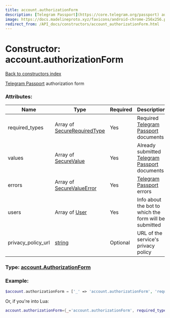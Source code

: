 ```yaml
---
title: account.authorizationForm
description: [Telegram Passport](https://core.telegram.org/passport) authorization form
image: https://docs.madelineproto.xyz/favicons/android-chrome-256x256.png
redirect_from: /API_docs/constructors/account_authorizationForm.html
---
```

# Constructor: account.authorizationForm  
[Back to constructors index](index.md)



[Telegram Passport](https://core.telegram.org/passport) authorization form

### Attributes:

| Name     |    Type       | Required | Description |
|----------|---------------|----------|-------------|
|required\_types|Array of [SecureRequiredType](../types/SecureRequiredType.md) | Yes|Required [Telegram Passport](https://core.telegram.org/passport) documents|
|values|Array of [SecureValue](../types/SecureValue.md) | Yes|Already submitted [Telegram Passport](https://core.telegram.org/passport) documents|
|errors|Array of [SecureValueError](../types/SecureValueError.md) | Yes|[Telegram Passport](https://core.telegram.org/passport) errors|
|users|Array of [User](../types/User.md) | Yes|Info about the bot to which the form will be submitted|
|privacy\_policy\_url|[string](../types/string.md) | Optional|URL of the service's privacy policy|



### Type: [account.AuthorizationForm](../types/account.AuthorizationForm.md)


### Example:

```php
$account.authorizationForm = ['_' => 'account.authorizationForm', 'required_types' => [SecureRequiredType, SecureRequiredType], 'values' => [SecureValue, SecureValue], 'errors' => [SecureValueError, SecureValueError], 'users' => [User, User], 'privacy_policy_url' => 'string'];
```  


Or, if you're into Lua:

```lua
account.authorizationForm={_='account.authorizationForm', required_types={SecureRequiredType}, values={SecureValue}, errors={SecureValueError}, users={User}, privacy_policy_url='string'}

```


